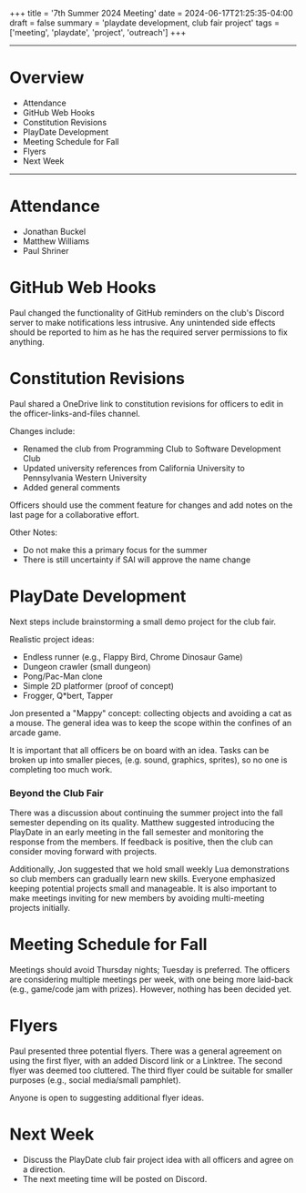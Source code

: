 +++
title = '7th Summer 2024 Meeting'
date = 2024-06-17T21:25:35-04:00
draft = false
summary = 'playdate development, club fair project'
tags = ['meeting', 'playdate', 'project', 'outreach']
+++
***

# Overview

- Attendance
- GitHub Web Hooks
- Constitution Revisions
- PlayDate Development
- Meeting Schedule for Fall
- Flyers
- Next Week

***

# Attendance

- Jonathan Buckel
- Matthew Williams
- Paul Shriner

# GitHub Web Hooks

Paul changed the functionality of GitHub reminders on the club's Discord server to make notifications less intrusive. Any unintended side effects should be reported to him as he has the required server permissions to fix anything.

# Constitution Revisions

Paul shared a OneDrive link to constitution revisions for officers to edit in the officer-links-and-files channel.

Changes include:
- Renamed the club from Programming Club to Software Development Club 
- Updated university references from California University to Pennsylvania Western University
- Added general comments

Officers should use the comment feature for changes and add notes on the last page for a collaborative effort.

Other Notes: 
- Do not make this a primary focus for the summer
- There is still uncertainty if SAI will approve the name change

# PlayDate Development

Next steps include brainstorming a small demo project for the club fair.

Realistic project ideas:
- Endless runner (e.g., Flappy Bird, Chrome Dinosaur Game)
- Dungeon crawler (small dungeon)
- Pong/Pac-Man clone
- Simple 2D platformer (proof of concept)
- Frogger, Q*bert, Tapper

Jon presented a "Mappy" concept: collecting objects and avoiding a cat as a mouse. The general idea was to keep the scope within the confines of an arcade game.

It is important that all officers be on board with an idea. Tasks can be broken up into smaller pieces, (e.g. sound, graphics, sprites), so no one is completing too much work.


### Beyond the Club Fair

There was a discussion about continuing the summer project into the fall semester depending on its quality. Matthew suggested introducing the PlayDate in an early meeting in the fall semester and monitoring the response from the members. If feedback is positive, then the club can consider moving forward with projects.

Additionally, Jon suggested that we hold small weekly Lua demonstrations so club members can gradually learn new skills. Everyone emphasized keeping potential projects small and manageable. It is also important to make meetings inviting for new members by avoiding multi-meeting projects initially.

# Meeting Schedule for Fall

Meetings should avoid Thursday nights; Tuesday is preferred. The officers are considering multiple meetings per week, with one being more laid-back (e.g., game/code jam with prizes). However, nothing has been decided yet.

# Flyers

Paul presented three potential flyers. There was a general agreement on using the first flyer, with an added Discord link or a Linktree. The second flyer was deemed too cluttered. The third flyer could be suitable for smaller purposes (e.g., social media/small pamphlet).

Anyone is open to suggesting additional flyer ideas.

# Next Week

- Discuss the PlayDate club fair project idea with all officers and agree on a direction.
- The next meeting time will be posted on Discord.